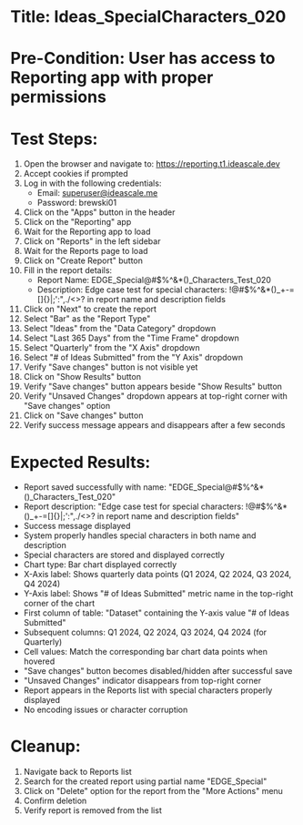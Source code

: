 # Title: Ideas_SpecialCharacters_020

# Pre-Condition: User has access to Reporting app with proper permissions

# Test Steps:
1. Open the browser and navigate to: https://reporting.t1.ideascale.dev
2. Accept cookies if prompted
3. Log in with the following credentials:
   - Email: superuser@ideascale.me
   - Password: brewski01
4. Click on the "Apps" button in the header
5. Click on the "Reporting" app
6. Wait for the Reporting app to load
7. Click on "Reports" in the left sidebar
8. Wait for the Reports page to load
9. Click on "Create Report" button
10. Fill in the report details:
    - Report Name: EDGE_Special@#$%^&*()_Characters_Test_020
    - Description: Edge case test for special characters: !@#$%^&*()_+-=[]{}|;':\",./<>? in report name and description fields
11. Click on "Next" to create the report
12. Select "Bar" as the "Report Type"
13. Select "Ideas" from the "Data Category" dropdown
14. Select "Last 365 Days" from the "Time Frame" dropdown
15. Select "Quarterly" from the "X Axis" dropdown
16. Select "# of Ideas Submitted" from the "Y Axis" dropdown
17. Verify "Save changes" button is not visible yet
18. Click on "Show Results" button
19. Verify "Save changes" button appears beside "Show Results" button
20. Verify "Unsaved Changes" dropdown appears at top-right corner with "Save changes" option
21. Click on "Save changes" button
22. Verify success message appears and disappears after a few seconds

# Expected Results:
- Report saved successfully with name: "EDGE_Special@#$%^&*()_Characters_Test_020"
- Report description: "Edge case test for special characters: !@#$%^&*()_+-=[]{}|;':\",./<>? in report name and description fields"
- Success message displayed
- System properly handles special characters in both name and description
- Special characters are stored and displayed correctly
- Chart type: Bar chart displayed correctly
- X-Axis label: Shows quarterly data points (Q1 2024, Q2 2024, Q3 2024, Q4 2024)
- Y-Axis label: Shows "# of Ideas Submitted" metric name in the top-right corner of the chart
- First column of table: "Dataset" containing the Y-axis value "# of Ideas Submitted"
- Subsequent columns: Q1 2024, Q2 2024, Q3 2024, Q4 2024 (for Quarterly)
- Cell values: Match the corresponding bar chart data points when hovered
- "Save changes" button becomes disabled/hidden after successful save
- "Unsaved Changes" indicator disappears from top-right corner
- Report appears in the Reports list with special characters properly displayed
- No encoding issues or character corruption

# Cleanup:
1. Navigate back to Reports list
2. Search for the created report using partial name "EDGE_Special"
3. Click on "Delete" option for the report from the "More Actions" menu
4. Confirm deletion
5. Verify report is removed from the list